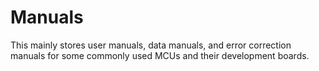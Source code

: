 
# Manuals

This mainly stores user manuals, data manuals, and error correction manuals for some commonly used MCUs and their development boards.

